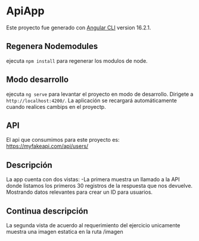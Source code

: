 # ApiApp

Este proyecto fue generado con [Angular CLI](https://github.com/angular/angular-cli) version 16.2.1.

## Regenera Nodemodules

ejecuta `npm install` para regenerar los modulos de node.

## Modo desarrollo

ejecuta `ng serve` para levantar el proyecto en modo de desarrollo. Dirigete a `http://localhost:4200/`. La aplicación se recargará automáticamente cuando realices cambips en el proyectp.

## API

El api que consumimos para este proyecto es: https://myfakeapi.com/api/users/

## Descripción

La app cuenta con dos vistas: -La primera muestra un llamado a la API donde listamos los primeros 30 registros de la respuesta que nos devuelve. Mostrando datos relevantes para crear un ID para usuarios.

## Continua descripción

La segunda vista de acuerdo al requerimiento del ejercicio unicamente muestra una imagen estatica en la ruta /imagen





